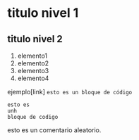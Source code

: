 titulo nivel 1
=================
## titulo nivel 2

1. elemento1
2. elemento2
3. elemento3
4. elemento4

ejemplo[link]
`esto es un bloque de código`
```
esto es 
unh 
bloque de codigo
```
esto es un comentario aleatorio.


